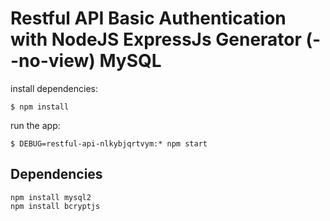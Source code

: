 # Restful API Basic Authentication with NodeJS ExpressJs Generator (--no-view) MySQL

install dependencies:
```
$ npm install
```

run the app:
```
$ DEBUG=restful-api-nlkybjqrtvym:* npm start
```
## Dependencies
```
npm install mysql2
npm install bcryptjs
```